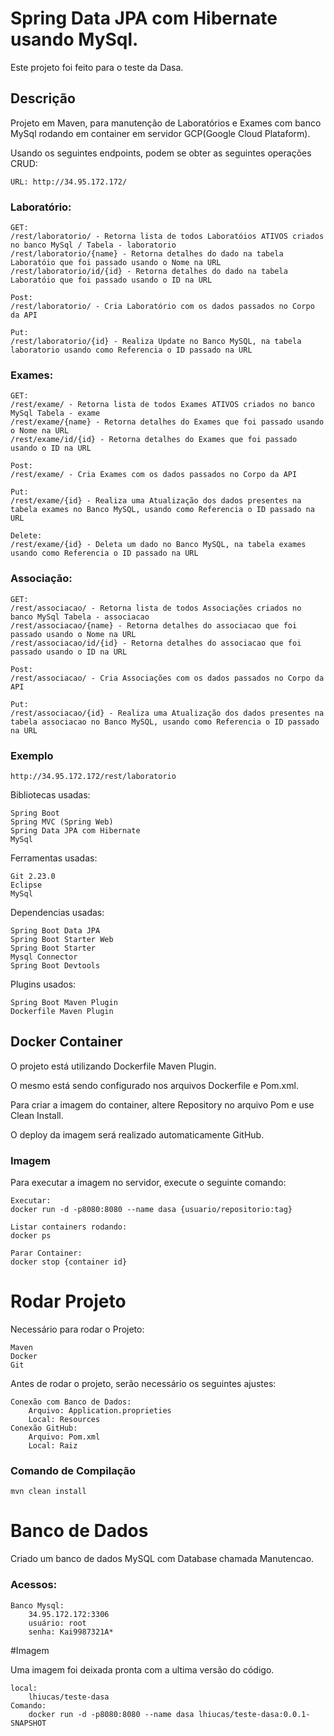# Spring Data JPA com Hibernate usando MySql.

Este projeto foi feito para o teste da Dasa.

## Descrição

Projeto em Maven, para manutenção de Laboratórios e Exames com banco MySql rodando em container em servidor GCP(Google Cloud Plataform). 

Usando os seguintes endpoints, podem se obter as seguintes operações CRUD:

	URL: http://34.95.172.172/

### Laboratório:
    GET:
    /rest/laboratorio/ - Retorna lista de todos Laboratóios ATIVOS criados no banco MySql / Tabela - laboratorio
    /rest/laboratorio/{name} - Retorna detalhes do dado na tabela Laboratóio que foi passado usando o Nome na URL
    /rest/laboratorio/id/{id} - Retorna detalhes do dado na tabela Laboratóio que foi passado usando o ID na URL
    
    Post:
    /rest/laboratorio/ - Cria Laboratório com os dados passados no Corpo da API
    
    Put:
    /rest/laboratorio/{id} - Realiza Update no Banco MySQL, na tabela laboratorio usando como Referencia o ID passado na URL
    
### Exames:

    GET:
    /rest/exame/ - Retorna lista de todos Exames ATIVOS criados no banco MySql Tabela - exame
    /rest/exame/{name} - Retorna detalhes do Exames que foi passado usando o Nome na URL
    /rest/exame/id/{id} - Retorna detalhes do Exames que foi passado usando o ID na URL
    
    Post:
    /rest/exame/ - Cria Exames com os dados passados no Corpo da API
    
    Put:
    /rest/exame/{id} - Realiza uma Atualização dos dados presentes na tabela exames no Banco MySQL, usando como Referencia o ID passado na URL
    
    Delete:
    /rest/exame/{id} - Deleta um dado no Banco MySQL, na tabela exames usando como Referencia o ID passado na URL

    
###	Associação:

    GET:
    /rest/associacao/ - Retorna lista de todos Associações criados no banco MySql Tabela - associacao
    /rest/associacao/{name} - Retorna detalhes do associacao que foi passado usando o Nome na URL
    /rest/associacao/id/{id} - Retorna detalhes do associacao que foi passado usando o ID na URL
    
    Post:
    /rest/associacao/ - Cria Associações com os dados passados no Corpo da API
    
    Put:
    /rest/associacao/{id} - Realiza uma Atualização dos dados presentes na tabela associacao no Banco MySQL, usando como Referencia o ID passado na URL

### Exemplo

	http://34.95.172.172/rest/laboratorio


Bibliotecas usadas:

    Spring Boot
    Spring MVC (Spring Web)
    Spring Data JPA com Hibernate
    MySql

Ferramentas usadas:

    Git 2.23.0
    Eclipse
    MySql

Dependencias usadas:

    Spring Boot Data JPA
    Spring Boot Starter Web
    Spring Boot Starter
    Mysql Connector
    Spring Boot Devtools
    
Plugins usados:

    Spring Boot Maven Plugin
    Dockerfile Maven Plugin
    
    


## Docker Container


O projeto está utilizando Dockerfile Maven Plugin.

O mesmo está sendo configurado nos arquivos Dockerfile e Pom.xml.

Para criar a imagem do container, altere Repository no arquivo Pom e use Clean Install.

O deploy da imagem será realizado automaticamente GitHub.

### Imagem

Para executar a imagem no servidor, execute o seguinte comando:
		
    Executar:
    docker run -d -p8080:8080 --name dasa {usuario/repositorio:tag}
    
    Listar containers rodando:
    docker ps
    
    Parar Container:
    docker stop {container id}

    
# Rodar Projeto


Necessário para rodar o Projeto:
	
	Maven
	Docker
	Git	
	
Antes de rodar o projeto, serão necessário os seguintes ajustes: 

	Conexão com Banco de Dados:
		Arquivo: Application.proprieties
		Local: Resources
	Conexão GitHub:		
		Arquivo: Pom.xml
		Local: Raiz

### Comando de Compilação

	mvn clean install
	

# Banco de Dados

Criado um banco de dados MySQL com Database chamada Manutencao.

### Acessos:

	Banco Mysql:
		34.95.172.172:3306
		usuário: root
		senha: Kai9987321A*

#Imagem

Uma imagem foi deixada pronta com a ultima versão do código.
	
	local:
		lhiucas/teste-dasa
	Comando:
		docker run -d -p8080:8080 --name dasa lhiucas/teste-dasa:0.0.1-SNAPSHOT

